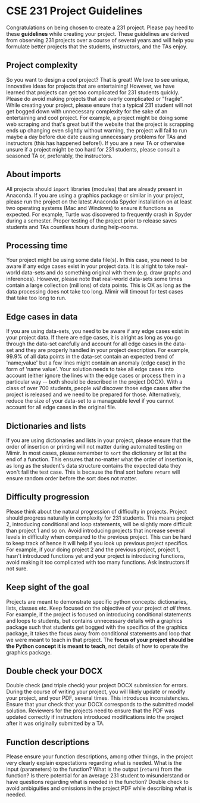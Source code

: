 # CSE 231 Project Guidelines

Congratulations on being chosen to create a 231 project. Please pay heed to these **guidelines** while creating your project. These guidelines are derived from observing 231 projects over a course of several years and will help you formulate better projects that the students, instructors, and the TAs enjoy.

## Project complexity

So you want to design a *cool* project? That is great! We love to see unique, innovative ideas for projects that are entertaining! However, we have learned that projects can get too complicated for 231 students quickly. Please do avoid making projects that are overly complicated or "fragile". While creating your project, please ensure that a typical 231 student will not get bogged down with unnecessary complexity for the sake of an entertaining and cool project. For example, a project might be doing some web scraping and that's great but if the website that the project is scrapping ends up changing even slightly without warning, the project will fail to run maybe a day before due date causing unnecessary problems for TAs and instructors (this has happened before!). If you are a new TA or otherwise unsure if a project might be too hard for 231 students, please consult a seasoned TA or, preferably, the instructors.

## About imports

All projects should `import` libraries (modules) that are already present in Anaconda. If you are using a graphics package or similar in your project, please run the project on the latest Anaconda Spyder installation on at least two operating systems (Mac and Windows) to ensure it functions as expected. For example, Turtle was discovered to frequently crash in Spyder during a semester. Proper testing of the project prior to release saves students and TAs countless hours during help-rooms.

## Processing time
Your project might be using some data file(s). In this case, you need to be aware if any edge cases exist in your project data. It is alright to take real-world data-sets and do something original with them (e.g. draw graphs and inferences). However, please note that real-world data-sets some times contain a large collection (millions) of data points. This is OK as long as the data processing does not take too long. Mimir will timeout for test cases that take too long to run.

## Edge cases in data

If you are using data-sets, you need to be aware if any edge cases exist in your project data. If there are edge cases, it is alright as long as you go through the data-set carefully and account for all edge cases in the data-set and they are properly handled in your project description. For example, 99.9% of all data points in the data-set contain an expected trend of 'name;value' but a few lines might contain an anomaly (edge case) in the form of 'name value'. Your solution needs to take all edge cases into account (either ignore the lines with the edge cases or process them in a particular way -- both should be described in the project DOCX). With a class of over 700 students, people *will* discover those edge cases after the project is released and we need to be prepared for those. Alternatively, reduce the size of your data-set to a manageable level if you cannot account for all edge cases in the original file.

## Dictionaries and lists

If you are using dictionaries and lists in your project, please ensure that the order of insertion or printing will not matter during automated testing on Mimir. In most cases, please remember to `sort` the dictionary or list at the end of a function. This ensures that no-matter what the order of insertion is, as long as the student's data structure contains the expected data they won't fail the test case. This is because the final sort before `return` will ensure random order before the sort does not matter.  

## Difficulty progression

Please think about the natural progression of difficulty in projects. Project should progress naturally in complexity for 231 students. This means project 2, introducing conditional and loop statements, will be slightly more difficult than project 1 and so on. Avoid introducing projects that increase several levels in difficulty when compared to the previous project. This can be hard to keep track of hence it will help if you look up previous project specifics. For example, if your doing project 2 and the previous project, project 1, hasn't introduced functions yet and your project is introducing functions, avoid making it too complicated with too many functions. Ask instructors if not sure.


## Keep sight of the goal

Projects are meant to demonstrate specific python concepts: dictionaries, lists, classes etc. Keep focused on the objective of your project *at all times*. For example, if the project is focused on introducing conditional statements and loops to students, but contains unnecessary details with a graphics package such that students get bogged with the specifics of the graphics package, it takes the focus away from conditional statements and loop that we were meant to teach in that project. The **focus of your project should be the Python concept it is meant to teach**, not details of how to operate the graphics package.

## Double check your DOCX

Double check (and triple check) your project DOCX submission for errors. During the course of writing your project, you will likely update or modify your project, and your PDF, several times. This introduces inconsistencies. Ensure that your check that your DOCX corresponds to the submitted model solution. Reviewers for the projects need to ensure that the PDF was updated correctly if instructors introduced modifications into the project after it was originally submitted by a TA. 

## Function descriptions

Please ensure your function descriptions, among other things, in the project very clearly explain expectations regarding what is needed. What is the input (parameters) to the function? What is the output (`return`) from the function? Is there potential for an average 231 student to misunderstand or  have questions regarding what is needed in the function? Double check to avoid ambiguities and omissions in the project PDF while describing what is needed.
